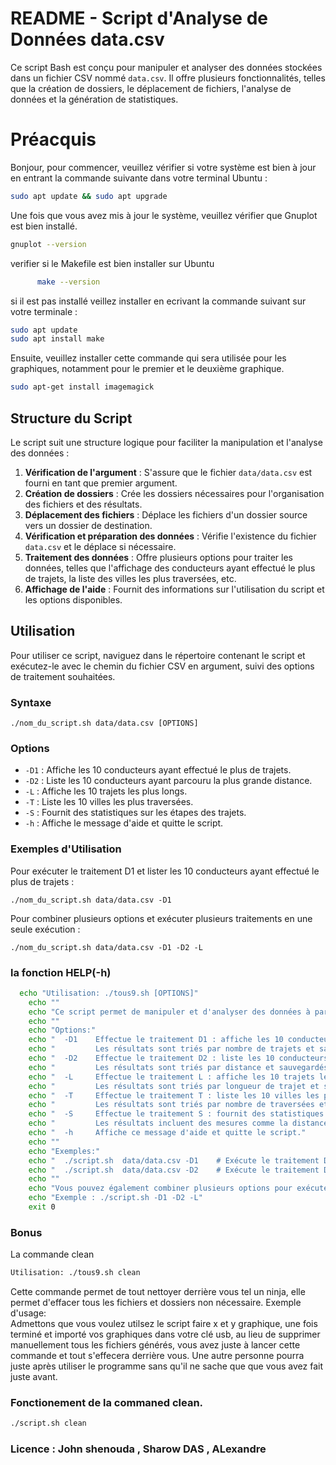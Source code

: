 # README - Script d'Analyse de Données data.csv

Ce script Bash est conçu pour manipuler et analyser des données stockées dans un fichier CSV nommé `data.csv`. Il offre plusieurs fonctionnalités, telles que la création de dossiers, le déplacement de fichiers, l'analyse de données et la génération de statistiques.



# Préacquis
   Bonjour, pour commencer, veuillez vérifier si votre système est bien à jour en entrant la commande suivante dans votre terminal Ubuntu :
               
``` sh 
sudo apt update && sudo apt upgrade
```
Une fois que vous avez mis à jour le système, veuillez vérifier que Gnuplot est bien installé.

``` sh
gnuplot --version
```
verifier si le Makefile est bien installer sur Ubuntu
``` sh
      make --version
```
si il est pas installé  veillez installer en ecrivant la commande suivant sur votre terminale :
```sh
sudo apt update
sudo apt install make
```

Ensuite, veuillez installer cette commande qui  sera  utilisée pour les graphiques, notamment pour le premier et le deuxième graphique.

``` sh
sudo apt-get install imagemagick
```
## Structure du Script

Le script suit une structure logique pour faciliter la manipulation et l'analyse des données :
1. **Vérification de l'argument** : S'assure que le fichier `data/data.csv` est fourni en tant que premier argument.
2. **Création de dossiers** : Crée les dossiers nécessaires pour l'organisation des fichiers et des résultats.
3. **Déplacement des fichiers** : Déplace les fichiers d'un dossier source vers un dossier de destination.
4. **Vérification et préparation des données** : Vérifie l'existence du fichier `data.csv` et le déplace si nécessaire.
5. **Traitement des données** : Offre plusieurs options pour traiter les données, telles que l'affichage des conducteurs ayant effectué le plus de trajets, la liste des villes les plus traversées, etc.
6. **Affichage de l'aide** : Fournit des informations sur l'utilisation du script et les options disponibles.

## Utilisation

Pour utiliser ce script, naviguez dans le répertoire contenant le script et exécutez-le avec le chemin du fichier CSV en argument, suivi des options de traitement souhaitées.



### Syntaxe

```
./nom_du_script.sh data/data.csv [OPTIONS]
```

### Options

- `-D1` : Affiche les 10 conducteurs ayant effectué le plus de trajets.
- `-D2` : Liste les 10 conducteurs ayant parcouru la plus grande distance.
- `-L` : Affiche les 10 trajets les plus longs.
- `-T` : Liste les 10 villes les plus traversées.
- `-S` : Fournit des statistiques sur les étapes des trajets.
- `-h` : Affiche le message d'aide et quitte le script.

### Exemples d'Utilisation

Pour exécuter le traitement D1 et lister les 10 conducteurs ayant effectué le plus de trajets :
```
./nom_du_script.sh data/data.csv -D1
```

Pour combiner plusieurs options et exécuter plusieurs traitements en une seule exécution :

```
./nom_du_script.sh data/data.csv -D1 -D2 -L
```
### la fonction HELP(-h)
```sh
  echo "Utilisation: ./tous9.sh [OPTIONS]"
    echo ""
    echo "Ce script permet de manipuler et d'analyser des données à partir d'un fichier CSV."
    echo ""
    echo "Options:"
    echo "  -D1    Effectue le traitement D1 : affiche les 10 conducteurs ayant effectué le plus de trajets."
    echo "         Les résultats sont triés par nombre de trajets et sauvegardés dans un fichier."
    echo "  -D2    Effectue le traitement D2 : liste les 10 conducteurs ayant parcouru la plus grande distance."
    echo "         Les résultats sont triés par distance et sauvegardés dans un fichier."
    echo "  -L     Effectue le traitement L : affiche les 10 trajets les plus longs."
    echo "         Les résultats sont triés par longueur de trajet et sauvegardés dans un fichier."
    echo "  -T     Effectue le traitement T : liste les 10 villes les plus traversées."
    echo "         Les résultats sont triés par nombre de traversées et sauvegardés dans un fichier."
    echo "  -S     Effectue le traitement S : fournit des statistiques sur les étapes des trajets."
    echo "         Les résultats incluent des mesures comme la distance minimale, maximale et moyenne."
    echo "  -h     Affiche ce message d'aide et quitte le script."
    echo ""
    echo "Exemples:"
    echo "  ./script.sh  data/data.csv -D1    # Exécute le traitement D1"
    echo "  ./script.sh  data/data.csv -D2    # Exécute le traitement D2"
    echo ""
    echo "Vous pouvez également combiner plusieurs options pour exécuter plusieurs traitements en une seule exécution du script."
    echo "Exemple : ./script.sh -D1 -D2 -L"
    exit 0
```
### Bonus
 La commande clean
  ```sh
Utilisation: ./tous9.sh clean
```
Cette commande permet de tout nettoyer derrière vous tel un ninja, elle permet d'effacer tous les fichiers et dossiers non nécessaire. 
Exemple d'usage:  
Admettons que vous voulez utilsez le script faire x et y graphique, une fois terminé et importé vos graphiques dans votre clé usb, au lieu de supprimer manuellement tous les fichiers générés, vous avez juste à lancer cette commande et tout s'effecera derrière vous. Une autre personne pourra juste après utiliser le programme sans qu'il ne sache que que vous avez fait juste avant.

### Fonctionement de la commaned clean.
``` sh
./script.sh clean
```

### Licence : John shenouda , Sharow DAS , ALexandre

